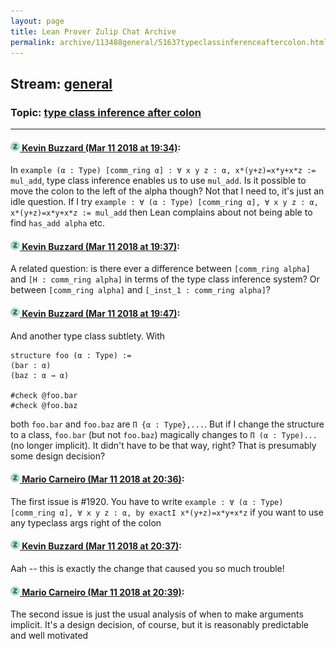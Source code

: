 ```yaml
---
layout: page
title: Lean Prover Zulip Chat Archive 
permalink: archive/113488general/51637typeclassinferenceaftercolon.html
---
```


## Stream: [general](index.html)
### Topic: [type class inference after colon](51637typeclassinferenceaftercolon.html)

---

#### [![Click to go to Zulip](../../assets/img/zulip2.png) Kevin Buzzard (Mar 11 2018 at 19:34)](https://leanprover.zulipchat.com/#narrow/stream/113488-general/topic/type%20class%20inference%20after%20colon/near/123577754):
In `example (α : Type) [comm_ring α] : ∀ x y z : α, x*(y+z)=x*y+x*z := mul_add`, type class inference enables us to use `mul_add`. Is it possible to move the colon to the left of the alpha though? Not that  I need to, it's just an idle question. If I try `example : ∀ (α : Type) [comm_ring α], ∀ x y z : α, x*(y+z)=x*y+x*z := mul_add` then Lean complains about not being able to find `has_add alpha` etc.

#### [![Click to go to Zulip](../../assets/img/zulip2.png) Kevin Buzzard (Mar 11 2018 at 19:37)](https://leanprover.zulipchat.com/#narrow/stream/113488-general/topic/type%20class%20inference%20after%20colon/near/123577804):
A related question: is there ever a difference between `[comm_ring alpha]` and `[H : comm_ring alpha]` in terms of the type class inference system? Or between `[comm_ring alpha]` and `[_inst_1 : comm_ring alpha]`?

#### [![Click to go to Zulip](../../assets/img/zulip2.png) Kevin Buzzard (Mar 11 2018 at 19:47)](https://leanprover.zulipchat.com/#narrow/stream/113488-general/topic/type%20class%20inference%20after%20colon/near/123578051):
And another type class subtlety. With

```
structure foo (α : Type) :=
(bar : α)
(baz : α → α)

#check @foo.bar
#check @foo.baz 
```

both `foo.bar` and `foo.baz` are `Π {α : Type},...`. But if I change the structure to a class, `foo.bar` (but not `foo.baz`) magically changes to `Π (α : Type)...` (no longer implicit). It didn't have to be that way, right? That is presumably some design decision?

#### [![Click to go to Zulip](../../assets/img/zulip2.png) Mario Carneiro (Mar 11 2018 at 20:36)](https://leanprover.zulipchat.com/#narrow/stream/113488-general/topic/type%20class%20inference%20after%20colon/near/123579280):
The first issue is #1920. You have to write `example : ∀ (α : Type) [comm_ring α], ∀ x y z : α, by exactI x*(y+z)=x*y+x*z` if you want to use any typeclass args right of the colon

#### [![Click to go to Zulip](../../assets/img/zulip2.png) Kevin Buzzard (Mar 11 2018 at 20:37)](https://leanprover.zulipchat.com/#narrow/stream/113488-general/topic/type%20class%20inference%20after%20colon/near/123579286):
Aah -- this is exactly the change that caused you so much trouble!

#### [![Click to go to Zulip](../../assets/img/zulip2.png) Mario Carneiro (Mar 11 2018 at 20:39)](https://leanprover.zulipchat.com/#narrow/stream/113488-general/topic/type%20class%20inference%20after%20colon/near/123579327):
The second issue is just the usual analysis of when to make arguments implicit. It's a design decision, of course, but it is reasonably predictable and well motivated

